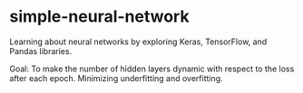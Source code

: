 # simple-neural-network

Learning about neural networks by exploring Keras, TensorFlow, and Pandas libraries.

Goal: To make the number of hidden layers dynamic with respect to the loss after each epoch. Minimizing underfitting and overfitting.

